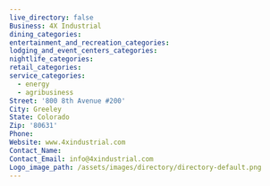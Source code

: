 ```yaml
---
live_directory: false
Business: 4X Industrial
dining_categories:
entertainment_and_recreation_categories:
lodging_and_event_centers_categories:
nightlife_categories:
retail_categories:
service_categories:
  - energy
  - agribusiness
Street: '800 8th Avenue #200'
City: Greeley
State: Colorado
Zip: '80631'
Phone:
Website: www.4xindustrial.com
Contact_Name:
Contact_Email: info@4xindustrial.com
Logo_image_path: /assets/images/directory/directory-default.png
---
```


